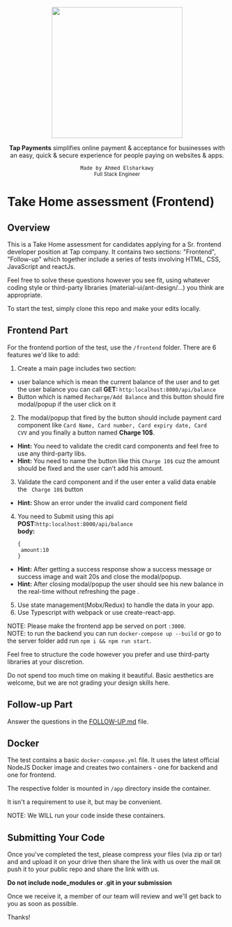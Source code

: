 <div align="center">
  <p>
    <img src="https://dash.b-cdn.net/icons/menu/tap-en-logo.svg" width="300"/>
  </p>
  <p>
    <span style="font-weight:bold">Tap Payments</span> simplifies online payment & acceptance for businesses with an easy, quick & secure experience for people paying on websites & apps.
  </p>
  <small>
    <kbd >Made by Ahmed Elsharkawy</kbd>
    <br/>
    Full Stack Engineer
  </small>
</div>

# Take Home assessment (Frontend)

## Overview

This is a Take Home assessment for candidates applying for a Sr. frontend developer
position at Tap company. It contains two sections: "Frontend", "Follow-up" which
together include a series of tests involving HTML, CSS, JavaScript and reactJs.

Feel free to solve these questions however you see fit, using whatever coding
style or third-party libraries (material-ui/ant-design/...) you think are appropriate.

To start the test, simply clone this repo and make your edits locally.

## Frontend Part

For the frontend portion of the test, use the `/frontend` folder. There are 6 features we'd like to add:

1. Create a main page includes two section:

<ul>
  <li>user balance which is mean the current balance of the user and to get the user balance you can call <b>GET: </b><code>http:localhost:8000/api/balance</code></li>
  <li>Button which is named <code>Recharge/Add Balance</code> and this button should fire modal/popup if the user click on it</li>
</ul>

2. The modal/popup that fired by the button should include payment card
   component like <code>Card Name, Card number, Card expiry date, Card
   CVV</code> and you finally a button named <b>Charge 10$</b>.

<ul>
   <li><b>Hint:</b> You need to validate the credit card components and feel free to use any third-party libs.</li>
   <li><b>Hint:</b> You need to name the button like this <code>Charge 10$</code> cuz the amount should be fixed and the user can't add his amount.</li>
</ul>

3. Validate the card component and if the user enter a valid data enable the <code> Charge 10$</code> button

<ul>
   <li><b>Hint:</b> Show an error under the invalid card component field</li>
</ul>

4. You need to Submit using this api
   <b>POST:</b><code>http:localhost:8000/api/balance</code><br/>
   <b>body:</b>

   ```
   {
    amount:10
   }

   ```

<ul>
    <li><b>Hint:</b> After getting a success response show a success message or success image and wait 20s and close the modal/popup.</li>
    <li><b>Hint:</b> After closing modal/popup the user should see his new balance in the real-time without refreshing the page .</li>
</ul>

5. Use state management(Mobx/Redux) to handle the data in your app.
6. Use Typescript with webpack or use create-react-app.

NOTE: Please make the frontend app be served on port `:3000`.
<br>
NOTE: to run the backend you can run `docker-compose up --build` or go to the
server folder add run `npm i && npm run start`.

Feel free to structure the code however you prefer and use third-party libraries at your discretion.

Do not spend too much time on making it beautiful. Basic aesthetics are welcome, but we are not
grading your design skills here.

## Follow-up Part

Answer the questions in the [FOLLOW-UP.md](./FOLLOW-UP.md) file.

## Docker

The test contains a basic `docker-compose.yml` file. It uses the latest official NodeJS
Docker image and creates two containers - one for backend and one for frontend.

The respective folder is mounted in `/app` directory inside the container.

It isn't a requirement to use it, but may be convenient.

NOTE: We WILL run your code inside these containers.

## Submitting Your Code

Once you've completed the test, please compress your files (via zip or tar) and
and upload it on your drive then share the link with us over the mail `OR` push it to your public repo and share the link with us.

**Do not include node_modules or .git in your submission**

Once we receive it, a member of our team will review and we'll get back to you
as soon as possible.

Thanks!
